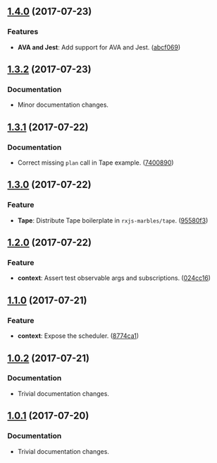 <a name="1.4.0"></a>
## [1.4.0](https://github.com/cartant/rxjs-marbles/compare/v1.3.2...v1.4.0) (2017-07-23)

### Features

* **AVA and Jest**: Add support for AVA and Jest. ([abcf069](https://github.com/cartant/rxjs-marbles/commit/abcf069))

<a name="1.3.2"></a>
## [1.3.2](https://github.com/cartant/rxjs-marbles/compare/v1.3.1...v1.3.2) (2017-07-23)

### Documentation

* Minor documentation changes.

<a name="1.3.1"></a>
## [1.3.1](https://github.com/cartant/rxjs-marbles/compare/v1.3.0...v1.3.1) (2017-07-22)

### Documentation

* Correct missing `plan` call in Tape example. ([7400890](https://github.com/cartant/rxjs-marbles/commit/7400890))

<a name="1.3.0"></a>
## [1.3.0](https://github.com/cartant/rxjs-marbles/compare/v1.2.0...v1.3.0) (2017-07-22)

### Feature

* **Tape**: Distribute Tape boilerplate in `rxjs-marbles/tape`. ([95580f3](https://github.com/cartant/rxjs-marbles/commit/95580f3))

<a name="1.2.0"></a>
## [1.2.0](https://github.com/cartant/rxjs-marbles/compare/v1.1.0...v1.2.0) (2017-07-22)

### Feature

* **context**: Assert test observable args and subscriptions. ([024cc16](https://github.com/cartant/rxjs-marbles/commit/024cc16))

<a name="1.1.0"></a>
## [1.1.0](https://github.com/cartant/rxjs-marbles/compare/v1.0.2...v1.1.0) (2017-07-21)

### Feature

* **context**: Expose the scheduler. ([8774ca1](https://github.com/cartant/rxjs-marbles/commit/8774ca1))

<a name="1.0.2"></a>
## [1.0.2](https://github.com/cartant/rxjs-marbles/compare/v1.0.1...v1.0.2) (2017-07-21)

### Documentation

* Trivial documentation changes.

<a name="1.0.1"></a>
## [1.0.1](https://github.com/cartant/rxjs-marbles/compare/v1.0.0...v1.0.1) (2017-07-20)

### Documentation

* Trivial documentation changes.